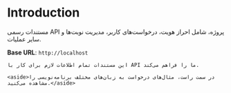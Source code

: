# Introduction

مستندات رسمی API پروژه، شامل احراز هویت، درخواست‌های کاربر، مدیریت نوبت‌ها و سایر عملیات.

<aside>
    <strong>Base URL</strong>: <code>http://localhost</code>
</aside>

    این مستندات تمام اطلاعات لازم برای کار با API ما را فراهم می‌کند.

    <aside>در سمت راست، مثال‌های درخواست به زبان‌های مختلف برنامه‌نویسی را مشاهده می‌کنید.</aside>

